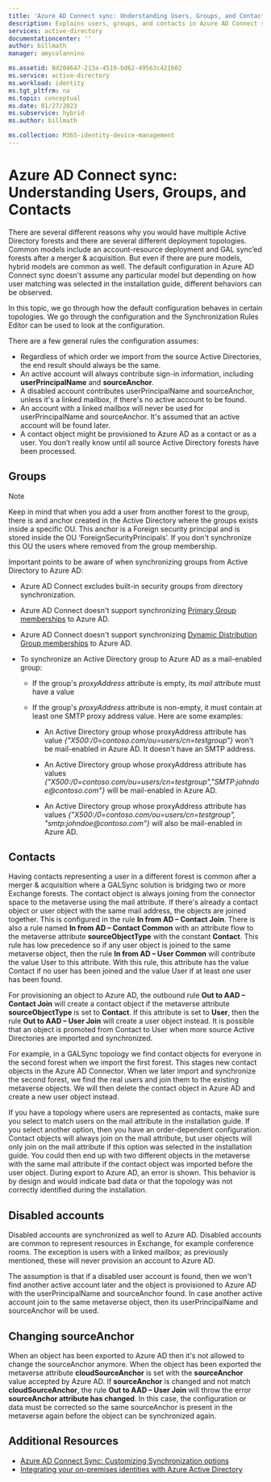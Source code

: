 ```yaml
---
title: 'Azure AD Connect sync: Understanding Users, Groups, and Contacts'
description: Explains users, groups, and contacts in Azure AD Connect sync.
services: active-directory
documentationcenter: ''
author: billmath
manager: amycolannino

ms.assetid: 8d204647-213a-4519-bd62-49563c421602
ms.service: active-directory
ms.workload: identity
ms.tgt_pltfrm: na
ms.topic: conceptual
ms.date: 01/27/2023
ms.subservice: hybrid
ms.author: billmath

ms.collection: M365-identity-device-management
---
```

# Azure AD Connect sync: Understanding Users, Groups, and Contacts
There are several different reasons why you would have multiple Active Directory forests and there are several different deployment topologies. Common models include an account-resource deployment and GAL sync’ed forests after a merger & acquisition. But even if there are pure models, hybrid models are common as well. The default configuration in Azure AD Connect sync doesn't assume any particular model but depending on how user matching was selected in the installation guide, different behaviors can be observed.

In this topic, we go through how the default configuration behaves in certain topologies. We go through the configuration and the Synchronization Rules Editor can be used to look at the configuration.

There are a few general rules the configuration assumes:
* Regardless of which order we import from the source Active Directories, the end result should always be the same.
* An active account will always contribute sign-in information, including **userPrincipalName** and **sourceAnchor**.
* A disabled account contributes userPrincipalName and sourceAnchor, unless it's a linked mailbox, if there's no active account to be found.
* An account with a linked mailbox will never be used for userPrincipalName and sourceAnchor. It's assumed that an active account will be found later.
* A contact object might be provisioned to Azure AD as a contact or as a user. You don’t really know until all source Active Directory forests have been processed.

## Groups
> [!NOTE]
> Keep in mind that when you add a user from another forest to the group, there is and anchor created in the Active Directory where the groups exists inside a specific OU. This anchor is a Foreign security principal and is stored inside the OU ‘ForeignSecurityPrincipals’. If you don't synchronize this OU the users where removed from the group membership.
> 
> 

Important points to be aware of when synchronizing groups from Active Directory to Azure AD:

* Azure AD Connect excludes built-in security groups from directory synchronization.

* Azure AD Connect doesn't support synchronizing [Primary Group memberships](/previous-versions/windows/it-pro/windows-server-2008-R2-and-2008/cc771489(v=ws.11)) to Azure AD.

* Azure AD Connect doesn't support synchronizing [Dynamic Distribution Group memberships](/Exchange/recipients/dynamic-distribution-groups/dynamic-distribution-groups) to Azure AD.

* To synchronize an Active Directory group to Azure AD as a mail-enabled group:

    * If the group's *proxyAddress* attribute is empty, its *mail* attribute must have a value

    * If the group's *proxyAddress* attribute is non-empty, it must contain at least one SMTP proxy address value. Here are some examples:
    
      * An Active Directory group whose proxyAddress attribute has value *{"X500:/0=contoso.com/ou=users/cn=testgroup"}* won't be mail-enabled in Azure AD. It doesn't have an SMTP address.
      
      * An Active Directory group whose proxyAddress attribute has values *{"X500:/0=contoso.com/ou=users/cn=testgroup","SMTP:johndoe\@contoso.com"}* will be mail-enabled in Azure AD.
      
      * An Active Directory group whose proxyAddress attribute has values *{"X500:/0=contoso.com/ou=users/cn=testgroup", "smtp:johndoe\@contoso.com"}* will also be mail-enabled in Azure AD.

## Contacts
Having contacts representing a user in a different forest is common after a merger & acquisition where a GALSync solution is bridging two or more Exchange forests. The contact object is always joining from the connector space to the metaverse using the mail attribute. If there's already a contact object or user object with the same mail address, the objects are joined together. This is configured in the rule **In from AD – Contact Join**. There is also a rule named **In from AD – Contact Common** with an attribute flow to the metaverse attribute **sourceObjectType** with the constant **Contact**. This rule has low precedence so if any user object is joined to the same metaverse object, then the rule **In from AD – User Common** will contribute the value User to this attribute. With this rule, this attribute has the value Contact if no user has been joined and the value User if at least one user has been found.

For provisioning an object to Azure AD, the outbound rule **Out to AAD – Contact Join** will create a contact object if the metaverse attribute **sourceObjectType** is set to **Contact**. If this attribute is set to **User**, then the rule **Out to AAD – User Join** will create a user object instead.
It is possible that an object is promoted from Contact to User when more source Active Directories are imported and synchronized.

For example, in a GALSync topology we find contact objects for everyone in the second forest when we import the first forest. This stages new contact objects in the Azure AD Connector. When we later import and synchronize the second forest, we find the real users and join them to the existing metaverse objects. We will then delete the contact object in Azure AD and create a new user object instead.

If you have a topology where users are represented as contacts, make sure you select to match users on the mail attribute in the installation guide. If you select another option, then you have an order-dependent configuration. Contact objects will always join on the mail attribute, but user objects will only join on the mail attribute if this option was selected in the installation guide. You could then end up with two different objects in the metaverse with the same mail attribute if the contact object was imported before the user object. During export to Azure AD, an error is shown. This behavior is by design and would indicate bad data or that the topology was not correctly identified during the installation.

## Disabled accounts
Disabled accounts are synchronized as well to Azure AD. Disabled accounts are common to represent resources in Exchange, for example conference rooms. The exception is users with a linked mailbox; as previously mentioned, these will never provision an account to Azure AD.

The assumption is that if a disabled user account is found, then we won't find another active account later and the object is provisioned to Azure AD with the userPrincipalName and sourceAnchor found. In case another active account join to the same metaverse object, then its userPrincipalName and sourceAnchor will be used.

## Changing sourceAnchor
When an object has been exported to Azure AD then it's not allowed to change the sourceAnchor anymore. When the object has been exported the metaverse attribute **cloudSourceAnchor** is set with the **sourceAnchor** value accepted by Azure AD. If **sourceAnchor** is changed and not match **cloudSourceAnchor**, the rule **Out to AAD – User Join** will throw the error **sourceAnchor attribute has changed**. In this case, the configuration or data must be corrected so the same sourceAnchor is present in the metaverse again before the object can be synchronized again.

## Additional Resources
* [Azure AD Connect Sync: Customizing Synchronization options](how-to-connect-sync-whatis.md)
* [Integrating your on-premises identities with Azure Active Directory](../whatis-hybrid-identity.md)
